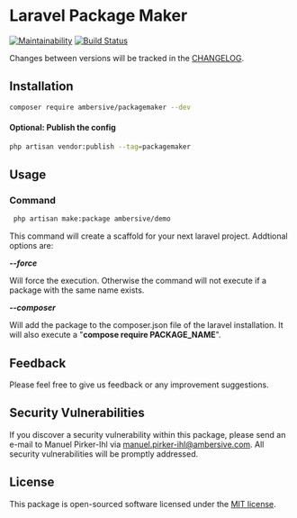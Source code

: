 # Laravel Package Maker

[![Maintainability](https://api.codeclimate.com/v1/badges/b1e877e40358c5eece90/maintainability)](https://codeclimate.com/github/AMBERSIVE/laravel-packagemaker/maintainability)
[![Build Status](https://travis-ci.org/AMBERSIVE/laravel-packagemaker.svg?branch=master)](https://travis-ci.org/AMBERSIVE/laravel-packagemaker)

Changes between versions will be tracked in the [CHANGELOG](CHANGELOG.md).

## Installation

```bash
composer require ambersive/packagemaker --dev
```

#### Optional: Publish the config

```bash
php artisan vendor:publish --tag=packagemaker
```

## Usage


### Command

```bash
 php artisan make:package ambersive/demo 
```

This command will create a scaffold for your next laravel project. Addtional options are:

***--force***

Will force the execution. Otherwise the command will not execute if a package with the same name exists.

***--composer***

Will add the package to the composer.json file of the laravel installation. It will also execute a "**compose require PACKAGE_NAME**".

## Feedback

Please feel free to give us feedback or any improvement suggestions.

## Security Vulnerabilities

If you discover a security vulnerability within this package, please send an e-mail to Manuel Pirker-Ihl via [manuel.pirker-ihl@ambersive.com](mailto:manuel.pirker-ihl@ambersive.com). All security vulnerabilities will be promptly addressed.

## License

This package is open-sourced software licensed under the [MIT license](https://opensource.org/licenses/MIT).
